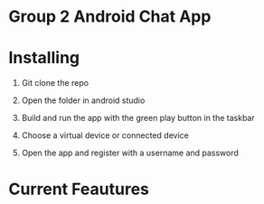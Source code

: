 # Group 2 Android Chat App

# Installing
1. Git clone the repo

2. Open the folder in android studio

3. Build and run the app with the green play button in the taskbar

4. Choose a virtual device or connected device

5. Open the app and register with a username and password 

# Current Feautures


